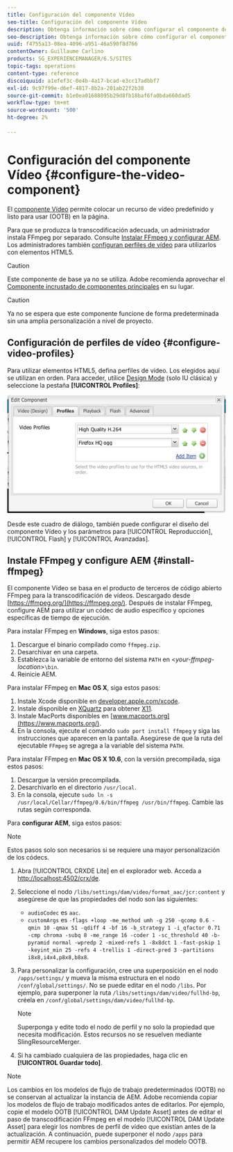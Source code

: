 ```yaml
---
title: Configuración del componente Vídeo
seo-title: Configuración del componente Vídeo
description: Obtenga información sobre cómo configurar el componente de vídeo.
seo-description: Obtenga información sobre cómo configurar el componente de vídeo.
uuid: f4755a13-08ea-4096-a951-46a590f8d766
contentOwner: Guillaume Carlino
products: SG_EXPERIENCEMANAGER/6.5/SITES
topic-tags: operations
content-type: reference
discoiquuid: a1efef3c-0e4b-4a17-bcad-e3cc17adbbf7
exl-id: 9c97f99e-d6ef-4817-8b2a-201ab22f2b38
source-git-commit: b1e0ea01688095b29d8fb18baf6fa0bda660dad5
workflow-type: tm+mt
source-wordcount: '500'
ht-degree: 2%

---
```


# Configuración del componente Vídeo {#configure-the-video-component}

El [componente Vídeo](/help/sites-authoring/default-components-foundation.md#video) permite colocar un recurso de vídeo predefinido y listo para usar (OOTB) en la página.

Para que se produzca la transcodificación adecuada, un administrador instala FFmpeg por separado. Consulte [Instalar FFmpeg y configurar AEM](#install-ffmpeg). Los administradores también [configuran perfiles de vídeo](#configure-video-profiles) para utilizarlos con elementos HTML5.

>[!CAUTION]
>
>Este componente de base ya no se utiliza. Adobe recomienda aprovechar el [Componente incrustado de componentes principales](https://experienceleague.adobe.com/docs/experience-manager-core-components/using/components/embed.html) en su lugar.

>[!CAUTION]
>
>Ya no se espera que este componente funcione de forma predeterminada sin una amplia personalización a nivel de proyecto.

## Configuración de perfiles de vídeo {#configure-video-profiles}

Para utilizar elementos HTML5, defina perfiles de vídeo. Los elegidos aquí se utilizan en orden. Para acceder, utilice [Design Mode](/help/sites-authoring/default-components-designmode.md) (solo IU clásica) y seleccione la pestaña **[!UICONTROL Profiles]**:

![chlimage_1-317](assets/chlimage_1-317.png)

Desde este cuadro de diálogo, también puede configurar el diseño del componente Vídeo y los parámetros para [!UICONTROL Reproducción], [!UICONTROL Flash] y [!UICONTROL Avanzadas].

## Instale FFmpeg y configure AEM {#install-ffmpeg}

El componente Vídeo se basa en el producto de terceros de código abierto FFmpeg para la transcodificación de vídeos. Descargado desde [https://ffmpeg.org/](https://ffmpeg.org/). Después de instalar FFmpeg, configure AEM para utilizar un códec de audio específico y opciones específicas de tiempo de ejecución.

Para instalar FFmpeg en **Windows**, siga estos pasos:

1. Descargue el binario compilado como `ffmpeg.zip`.
1. Desarchivar en una carpeta.
1. Establezca la variable de entorno del sistema `PATH` en &lt;*your-ffmpeg-location*>`\bin`.
1. Reinicie AEM.

Para instalar FFmpeg en **Mac OS X**, siga estos pasos:

1. Instale Xcode disponible en [developer.apple.com/xcode](https://developer.apple.com/xcode/).
1. Instale disponible en [XQuartz](https://www.xquartz.org) para obtener [X11](https://support.apple.com/en-us/HT201341).
1. Instale MacPorts disponibles en [www.macports.org](https://www.macports.org/).
1. En la consola, ejecute el comando `sudo port install ffmpeg` y siga las instrucciones que aparecen en la pantalla. Asegúrese de que la ruta del ejecutable `FFmpeg` se agrega a la variable del sistema `PATH`.

Para instalar FFmpeg en **Mac OS X 10.6**, con la versión precompilada, siga estos pasos:

1. Descargue la versión precompilada.
1. Desarchivarlo en el directorio `/usr/local`.
1. En la consola, ejecute `sudo ln -s /usr/local/Cellar/ffmpeg/0.6/bin/ffmpeg /usr/bin/ffmpeg`. Cambie las rutas según corresponda.

Para **configurar AEM**, siga estos pasos:

>[!NOTE]
>
>Estos pasos solo son necesarios si se requiere una mayor personalización de los códecs.

1. Abra [!UICONTROL CRXDE Lite] en el explorador web. Acceda a [http://localhost:4502/crx/de](http://localhost:4502/crx/de).
2. Seleccione el nodo `/libs/settings/dam/video/format_aac/jcr:content` y asegúrese de que las propiedades del nodo son las siguientes:

   * `audioCodec` es  `aac`.
   * `customArgs` es  `-flags +loop -me_method umh -g 250 -qcomp 0.6 -qmin 10 -qmax 51 -qdiff 4 -bf 16 -b_strategy 1 -i_qfactor 0.71 -cmp chroma -subq 8 -me_range 16 -coder 1 -sc_threshold 40 -b-pyramid normal -wpredp 2 -mixed-refs 1 -8x8dct 1 -fast-pskip 1 -keyint_min 25 -refs 4 -trellis 1 -direct-pred 3 -partitions i8x8,i4x4,p8x8,b8x8`.

3. Para personalizar la configuración, cree una superposición en el nodo `/apps/settings/` y mueva la misma estructura en el nodo `/conf/global/settings/`. No se puede editar en el nodo `/libs`. Por ejemplo, para superponer la ruta `/libs/settings/dam/video/fullhd-bp`, créela en `/conf/global/settings/dam/video/fullhd-bp`.

   >[!NOTE]
   >
   >Superponga y edite todo el nodo de perfil y no solo la propiedad que necesita modificación. Estos recursos no se resuelven mediante SlingResourceMerger.

4. Si ha cambiado cualquiera de las propiedades, haga clic en **[!UICONTROL Guardar todo]**.

>[!NOTE]
>
>Los cambios en los modelos de flujo de trabajo predeterminados (OOTB) no se conservan al actualizar la instancia de AEM. Adobe recomienda copiar los modelos de flujo de trabajo modificados antes de editarlos. Por ejemplo, copie el modelo OOTB [!UICONTROL DAM Update Asset] antes de editar el paso de transcodificación FFmpeg en el modelo [!UICONTROL DAM Update Asset] para elegir los nombres de perfil de vídeo que existían antes de la actualización. A continuación, puede superponer el nodo `/apps` para permitir AEM recupere los cambios personalizados del modelo OOTB.
